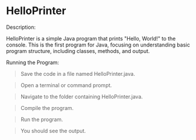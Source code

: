 # HelloPrinter

Description: 

HelloPrinter is a simple Java program that prints "Hello, World!" to the console. This is the first program for Java, focusing on understanding basic program structure, including classes, methods, and output.

Running the Program:

>Save the code in a file named HelloPrinter.java.

>Open a terminal or command prompt.

>Navigate to the folder containing HelloPrinter.java.

>Compile the program.

>Run the program.

>You should see the output.
